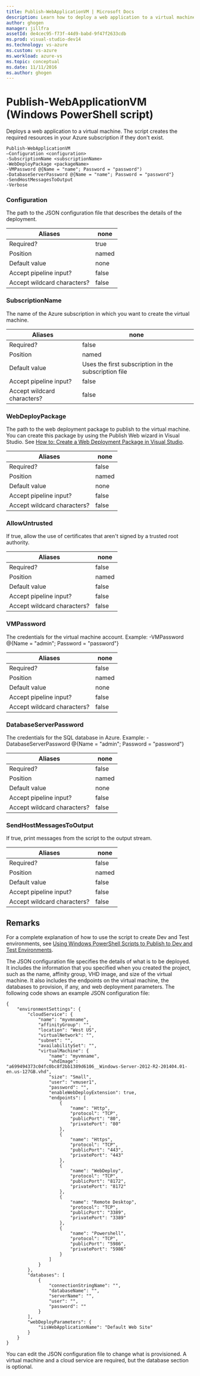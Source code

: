 ```yaml
---
title: Publish-WebApplicationVM | Microsoft Docs
description: Learn how to deploy a web application to a virtual machine. This script creates the required resources in your Azure subscription if they don't exist.
author: ghogen
manager: jillfra
assetId: de4cec95-f73f-44d9-babd-9f47f2633cdb
ms.prod: visual-studio-dev14
ms.technology: vs-azure
ms.custom: vs-azure
ms.workload: azure-vs
ms.topic: conceptual
ms.date: 11/11/2016
ms.author: ghogen
---
```

# Publish-WebApplicationVM (Windows PowerShell script)
Deploys a web application to a virtual machine. The script creates the required resources in your Azure subscription if they don't exist.

```
Publish-WebApplicationVM
–Configuration <configuration>
-SubscriptionName <subscriptionName>
-WebDeployPackage <packageName>
-VMPassword @{Name = "name"; Password = "password")
-DatabaseServerPassword @{Name = "name"; Password = "password"}
-SendHostMessagesToOutput
-Verbose
```

### Configuration
The path to the JSON configuration file that describes the details of the deployment.

| Aliases | none |
| --- | --- |
| Required? |true |
| Position |named |
| Default value |none |
| Accept pipeline input? |false |
| Accept wildcard characters? |false |

### SubscriptionName
The name of the Azure subscription in which you want to create the virtual machine.

| Aliases | none |
| --- | --- |
| Required? |false |
| Position |named |
| Default value |Uses the first subscription in the subscription file |
| Accept pipeline input? |false |
| Accept wildcard characters? |false |

### WebDeployPackage
The path to the web deployment package to publish to the virtual machine. You can create this package by using the Publish Web wizard in Visual Studio. See [How to: Create a Web Deployment Package in Visual Studio](https://msdn.microsoft.com/library/dd465323.aspx).

| Aliases | none |
| --- | --- |
| Required? |false |
| Position |named |
| Default value |none |
| Accept pipeline input? |false |
| Accept wildcard characters? |false |

### AllowUntrusted
If true, allow the use of certificates that aren't signed by a trusted root authority.

| Aliases | none |
| --- | --- |
| Required? |false |
| Position |named |
| Default value |false |
| Accept pipeline input? |false |
| Accept wildcard characters? |false |

### VMPassword
The credentials for the virtual machine account. Example: -VMPassword @{Name = "admin"; Password = "password"}

| Aliases | none |
| --- | --- |
| Required? |false |
| Position |named |
| Default value |none |
| Accept pipeline input? |false |
| Accept wildcard characters? |false |

### DatabaseServerPassword
The credentials for the SQL database in Azure. Example: -DatabaseServerPassword @{Name = "admin"; Password = "password"}

| Aliases | none |
| --- | --- |
| Required? |false |
| Position |named |
| Default value |none |
| Accept pipeline input? |false |
| Accept wildcard characters? |false |

### SendHostMessagesToOutput
If true, print messages from the script to the output stream.

| Aliases | none |
| --- | --- |
| Required? |false |
| Position |named |
| Default value |false |
| Accept pipeline input? |false |
| Accept wildcard characters? |false |

## Remarks
For a complete explanation of how to use the script to create Dev and Test environments, see [Using Windows PowerShell Scripts to Publish to Dev and Test Environments](vs-azure-tools-publishing-using-powershell-scripts.md).

The JSON configuration file specifies the details of what is to be deployed. It includes the information that you specified when you created the project, such as the name, affinity group, VHD image, and size of the virtual machine. It also includes the endpoints on the virtual machine, the databases to provision, if any, and web deployment parameters. The following code shows an example JSON configuration file:

```
{
    "environmentSettings": {
        "cloudService": {
            "name": "myvmname",
            "affinityGroup": "",
            "location": "West US",
            "virtualNetwork": "",
            "subnet": "",
            "availabilitySet": "",
            "virtualMachine": {
                "name": "myvmname",
                "vhdImage": "a699494373c04fc0bc8f2bb1389d6106__Windows-Server-2012-R2-201404.01-en.us-127GB.vhd",
                "size": "Small",
                "user": "vmuser1",
                "password": "",
                "enableWebDeployExtension": true,
                "endpoints": [
                    {
                        "name": "Http",
                        "protocol": "TCP",
                        "publicPort": "80",
                        "privatePort": "80"
                    },
                    {
                        "name": "Https",
                        "protocol": "TCP",
                        "publicPort": "443",
                        "privatePort": "443"
                    },
                    {
                        "name": "WebDeploy",
                        "protocol": "TCP",
                        "publicPort": "8172",
                        "privatePort": "8172"
                    },
                    {
                        "name": "Remote Desktop",
                        "protocol": "TCP",
                        "publicPort": "3389",
                        "privatePort": "3389"
                    },
                    {
                        "name": "Powershell",
                        "protocol": "TCP",
                        "publicPort": "5986",
                        "privatePort": "5986"
                    }
                ]
            }
        },
        "databases": [
            {
                "connectionStringName": "",
                "databaseName": "",
                "serverName": "",
                "user": "",
                "password": ""
            }
        ],
        "webDeployParameters": {
            "iisWebApplicationName": "Default Web Site"
        }
    }
}
```

You can edit the JSON configuration file to change what is provisioned. A virtual machine and a cloud service are required, but the database section is optional.
